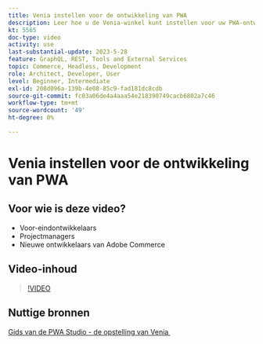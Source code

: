 ```yaml
---
title: Venia instellen voor de ontwikkeling van PWA
description: Leer hoe u de Venia-winkel kunt instellen voor uw PWA-ontwikkelingsproject.
kt: 5565
doc-type: video
activity: use
last-substantial-update: 2023-5-28
feature: GraphQL, REST, Tools and External Services
topic: Commerce, Headless, Development
role: Architect, Developer, User
level: Beginner, Intermediate
exl-id: 208d096a-139b-4e08-85c9-fad181dc8cdb
source-git-commit: fc03a06de4a4aaa54e218390749cacb6802a7c46
workflow-type: tm+mt
source-wordcount: '49'
ht-degree: 0%

---
```


# Venia instellen voor de ontwikkeling van PWA

## Voor wie is deze video?

- Voor-eindontwikkelaars
- Projectmanagers
- Nieuwe ontwikkelaars van Adobe Commerce

## Video-inhoud

>[!VIDEO](https://video.tv.adobe.com/v/3430963?quality=12&learn=on&captions=dut)

## Nuttige bronnen

[&#x200B; Gids van de PWA Studio - de opstelling van Venia &#x200B;](https://developer.adobe.com/commerce/pwa-studio/tutorials/setup-storefront/)
